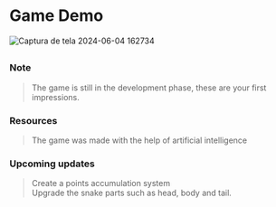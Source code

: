 # Game Demo

![Captura de tela 2024-06-04 162734](https://github.com/josevitor555/gameSnake/assets/127617992/bbf733ad-ddf7-43ed-8fdc-f673757b2583)

##

### Note
> The game is still in the development phase, these are your first impressions.
### Resources
> The game was made with the help of artificial intelligence
### Upcoming updates
> Create a points accumulation system <br>
> Upgrade the snake parts such as head, body and tail.
